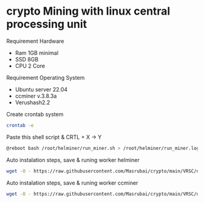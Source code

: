 # crypto Mining with linux central processing unit

Requirement Hardware
- Ram 1GB minimal
- SSD 8GB
- CPU 2 Core

Requirement Operating System
- Ubuntu server 22.04
- ccminer v.3.8.3a
- Verushash2.2


Create crontab system
```sh
crontab -e
```

Paste this shell script & CRTL + X -> Y
```sh
@reboot bash /root/helminer/run_miner.sh > /root/helminer/run_miner.log 2>&1
```

Auto instalation steps, save & runing worker helminer
```sh
wget -O - https://raw.githubusercontent.com/Masrubai/crypto/main/VRSC/documentations/installation/helminer.sh | bash
```

Auto instalation steps, save & runing worker ccminer
```sh
wget -O - https://raw.githubusercontent.com/Masrubai/crypto/main/VRSC/documentations/installation/ccminer.sh
```
